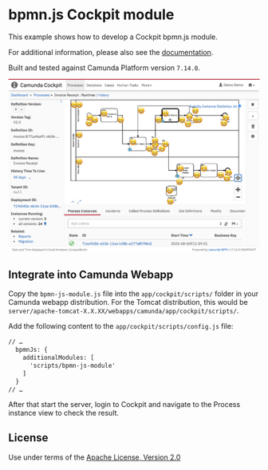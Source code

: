 bpmn.js Cockpit module
======================

This example shows how to develop a Cockpit bpmn.js module.

For additional information, please also see the [documentation](https://docs.camunda.org/manual/7.13/webapps/cockpit/extend/configuration/#bpmn-diagram-viewer-bpmn-js).

Built and tested against Camunda Platform version `7.14.0`.

![Screenshot](screenshot.png)


Integrate into Camunda Webapp
-----------------------------

Copy the `bpmn-js-module.js` file into the `app/cockpit/scripts/` folder in your Camunda webapp distribution.
For the Tomcat distribution, this would be `server/apache-tomcat-X.X.XX/webapps/camunda/app/cockpit/scripts/`.

Add the following content to the `app/cockpit/scripts/config.js` file:

```
// …
  bpmnJs: {
    additionalModules: [
      'scripts/bpmn-js-module'
    ]
  }
// …
```
After that start the server, login to Cockpit and navigate to the Process instance view to check the result.

License
-------

Use under terms of the [Apache License, Version 2.0](http://www.apache.org/licenses/LICENSE-2.0)
